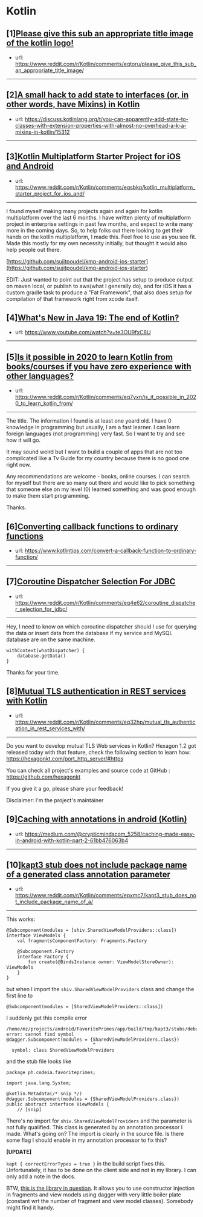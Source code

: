 # Kotlin
## [1][Please give this sub an appropriate title image of the kotlin logo!](https://www.reddit.com/r/Kotlin/comments/eqtoru/please_give_this_sub_an_appropriate_title_image/)
- url: https://www.reddit.com/r/Kotlin/comments/eqtoru/please_give_this_sub_an_appropriate_title_image/
---

## [2][A small hack to add state to interfaces (or, in other words, have Mixins) in Kotlin](https://www.reddit.com/r/Kotlin/comments/equfsz/a_small_hack_to_add_state_to_interfaces_or_in/)
- url: https://discuss.kotlinlang.org/t/you-can-apparently-add-state-to-classes-with-extension-properties-with-almost-no-overhead-a-k-a-mixins-in-kotlin/15312
---

## [3][Kotlin Multiplatform Starter Project for iOS and Android](https://www.reddit.com/r/Kotlin/comments/eqsbkq/kotlin_multiplatform_starter_project_for_ios_and/)
- url: https://www.reddit.com/r/Kotlin/comments/eqsbkq/kotlin_multiplatform_starter_project_for_ios_and/
---
I found myself making many projects again and again for kotlin multiplatform over the last 6 months. I have written plenty of multiplatform project in enterprise settings in past few months, and expect to write many more in the coming days. So, to help folks out there looking to get their hands on the kotlin multiplatform, I made this. Feel free to use as you see fit. Made this mostly for my own necessity initially, but thought it would also help people out there.

[https://github.com/sujitpoudel/kmp-android-ios-starter](https://github.com/sujitpoudel/kmp-android-ios-starter)

EDIT: Just wanted to point out that the project has setup to produce output on maven local, or publish to aws(what I generally do), and for iOS it has a custom gradle task to produce a "Fat Framework", that also does setup for compilation of that framework right from xcode itself.
## [4][What's New in Java 19: The end of Kotlin?](https://www.reddit.com/r/Kotlin/comments/eqgfc3/whats_new_in_java_19_the_end_of_kotlin/)
- url: https://www.youtube.com/watch?v=te3OU9fxC8U
---

## [5][Is it possible in 2020 to learn Kotlin from books/courses if you have zero experience with other languages?](https://www.reddit.com/r/Kotlin/comments/eq7yxn/is_it_possible_in_2020_to_learn_kotlin_from/)
- url: https://www.reddit.com/r/Kotlin/comments/eq7yxn/is_it_possible_in_2020_to_learn_kotlin_from/
---
The title.
The information I found is at least one yeard old.
I have 0 knowledge in programming but usually, I am a fast learner. I can learn foreign languages (not programming) very fast. So I want to try and see how it will go.

It may sound weird but I want to build a couple of apps that are not too complicated like a Tv Guide for my country because there is no good one right now.

Any recommendations are welcome - books, online courses. I can search for myself but there are so many out there and would like to pick something that someone else on my level (0) learned something and was good enough to make them start programming.

Thanks.
## [6][Converting callback functions to ordinary functions](https://www.reddit.com/r/Kotlin/comments/eqevsd/converting_callback_functions_to_ordinary/)
- url: https://www.kotlintips.com/convert-a-callback-function-to-ordinary-function/
---

## [7][Coroutine Dispatcher Selection For JDBC](https://www.reddit.com/r/Kotlin/comments/eq4e62/coroutine_dispatcher_selection_for_jdbc/)
- url: https://www.reddit.com/r/Kotlin/comments/eq4e62/coroutine_dispatcher_selection_for_jdbc/
---
Hey, I need to know on which coroutine dispatcher should I use for querying the data or insert data from the database if my service and MySQL database are on the same machine.

    withContext(whatDispatcher) {   
        database.getData()
    }

Thanks for your time.
## [8][Mutual TLS authentication in REST services with Kotlin](https://www.reddit.com/r/Kotlin/comments/eq32hp/mutual_tls_authentication_in_rest_services_with/)
- url: https://www.reddit.com/r/Kotlin/comments/eq32hp/mutual_tls_authentication_in_rest_services_with/
---
Do you want to develop mutual TLS Web services in Kotlin? Hexagon 1.2 got released today with that feature, check the following section to learn how: https://hexagonkt.com/port_http_server/#https 

You can check all project's examples and source code at GitHub : https://github.com/hexagonkt

If you give it a go, please share your feedback!

Disclaimer: I'm the project's maintainer
## [9][Caching with annotations in android (Kotlin)](https://www.reddit.com/r/Kotlin/comments/epwyeb/caching_with_annotations_in_android_kotlin/)
- url: https://medium.com/@crypticmindscom_5258/caching-made-easy-in-android-with-kotlin-part-2-61bb476063b4
---

## [10][kapt3 stub does not include package name of a generated class annotation parameter](https://www.reddit.com/r/Kotlin/comments/epxmc7/kapt3_stub_does_not_include_package_name_of_a/)
- url: https://www.reddit.com/r/Kotlin/comments/epxmc7/kapt3_stub_does_not_include_package_name_of_a/
---
This works:

    @Subcomponent(modules = [shiv.SharedViewModelProviders::class])
    interface ViewModels {
        val fragmentsComponentFactory: Fragments.Factory
    
        @Subcomponent.Factory
        interface Factory {
            fun create(@BindsInstance owner: ViewModelStoreOwner): ViewModels
        }
    }

but when I import the `shiv.SharedViewModelProviders` class and change the first line to

    @Subcomponent(modules = [SharedViewModelProviders::class])

I suddenly get this compile error

    /home/mz/projects/android/FavoritePrimes/app/build/tmp/kapt3/stubs/debug/ph/codeia/favoriteprimes/ViewModels.java:6: error: cannot find symbol
    @dagger.Subcomponent(modules = {SharedViewModelProviders.class})
                                    ^
      symbol: class SharedViewModelProviders

and the stub file looks like

    package ph.codeia.favoriteprimes;
    
    import java.lang.System;
    
    @kotlin.Metadata(/* snip */)
    @dagger.Subcomponent(modules = {SharedViewModelProviders.class})
    public abstract interface ViewModels {
        // [snip]

There's no import for `shiv.SharedViewModelProviders` and the parameter is not fully qualified. This class is generated by an annotation processor I made. What's going on? The import is clearly in the source file. Is there some flag I should enable in my annotation processor to fix this?


**[UPDATE]**

`kapt { correctErrorTypes = true }` in the build script fixes this. Unfortunately, it has to be done on the client side and not in my library. I can only add a note in the docs.

BTW, [this is the library in question](https://github.com/monzee/shiv). It allows you to use constructor injection in fragments and view models using dagger with very little boiler plate (constant wrt the number of fragment and view model classes). Somebody might find it handy.
